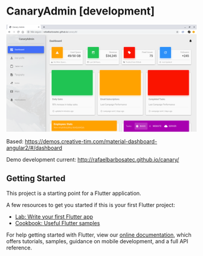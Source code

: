 # CanaryAdmin [development]

![](https://github.com/RafaelBarbosatec/CanaryAdminFlutter/blob/master/print.png)

Based: https://demos.creative-tim.com/material-dashboard-angular2/#/dashboard

Demo development current: http://rafaelbarbosatec.github.io/canary/

## Getting Started

This project is a starting point for a Flutter application.

A few resources to get you started if this is your first Flutter project:

- [Lab: Write your first Flutter app](https://flutter.dev/docs/get-started/codelab)
- [Cookbook: Useful Flutter samples](https://flutter.dev/docs/cookbook)

For help getting started with Flutter, view our
[online documentation](https://flutter.dev/docs), which offers tutorials,
samples, guidance on mobile development, and a full API reference.

